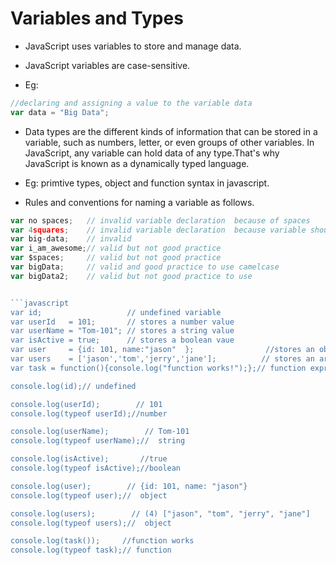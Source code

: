 # Variables and Types

* JavaScript uses variables to store and manage data.
* JavaScript variables are case-sensitive.

* Eg:
```javascript
//declaring and assigning a value to the variable data
var data = "Big Data";
```

* Data types are the different kinds of information that can be stored in a variable, such as numbers, letter, or even groups of other variables. In JavaScript, any variable can hold data of any type.That's why JavaScript is known as a dynamically typed language.

* Eg: primtive types, object and function syntax in javascript.
* Rules and conventions for naming a variable as follows.

```javascript
var no spaces;   // invalid variable declaration  because of spaces 
var 4squares;    // invalid variable declaration  because variable should not start with digits
var big-data;    // invalid 
var i_am_awesome;// valid but not good practice
var $spaces;     // valid but not good practice
var bigData;     // valid and good practice to use camelcase 
var bigData2;    // valid but not good practice to use


```javascript
var id;                   // undefined variable
var userId   = 101;       // stores a number value
var userName = "Tom-101"; // stores a string value
var isActive = true;      // stores a boolean vaue
var user     = {id: 101, name:"jason"  };                //stores an object
var users    = ['jason','tom','jerry','jane'];          // stores an array of user names
var task = function(){console.log("function works!");};// function expression

console.log(id);// undefined

console.log(userId);        // 101
console.log(typeof userId);//number

console.log(userName);        // Tom-101
console.log(typeof userName);//  string

console.log(isActive);       //true
console.log(typeof isActive);//boolean

console.log(user);        // {id: 101, name: "jason"}
console.log(typeof user);//  object

console.log(users);        // (4) ["jason", "tom", "jerry", "jane"]
console.log(typeof users);//  object

console.log(task());     //function works
console.log(typeof task);// function
```
